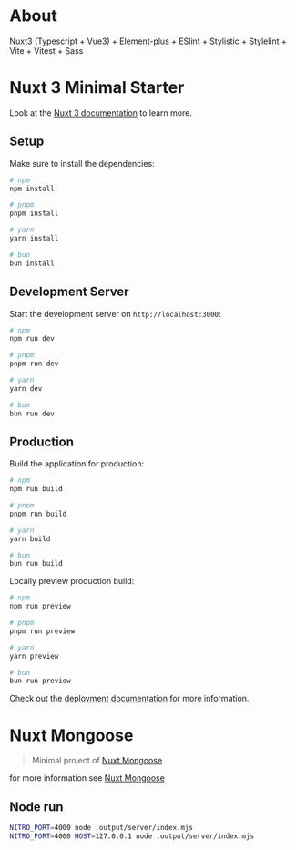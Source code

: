 # About

Nuxt3 (Typescript + Vue3) + Element-plus + ESlint + Stylistic + Stylelint + Vite + Vitest + Sass

# Nuxt 3 Minimal Starter

Look at the [Nuxt 3 documentation](https://nuxt.com/docs/getting-started/introduction) to learn more.

## Setup

Make sure to install the dependencies:

```bash
# npm
npm install

# pnpm
pnpm install

# yarn
yarn install

# bun
bun install
```

## Development Server

Start the development server on `http://localhost:3000`:

```bash
# npm
npm run dev

# pnpm
pnpm run dev

# yarn
yarn dev

# bun
bun run dev
```

## Production

Build the application for production:

```bash
# npm
npm run build

# pnpm
pnpm run build

# yarn
yarn build

# bun
bun run build
```

Locally preview production build:

```bash
# npm
npm run preview

# pnpm
pnpm run preview

# yarn
yarn preview

# bun
bun run preview
```

Check out the [deployment documentation](https://nuxt.com/docs/getting-started/deployment) for more information.


# Nuxt Mongoose

> Minimal project of [Nuxt Mongoose](https://github.com/arashsheyda/nuxt-mongoose)

for more information see [Nuxt Mongoose](https://nuxt-mongoose.nuxt.space)


## Node run
```bash
NITRO_PORT=4000 node .output/server/index.mjs
NITRO_PORT=4000 HOST=127.0.0.1 node .output/server/index.mjs
```
